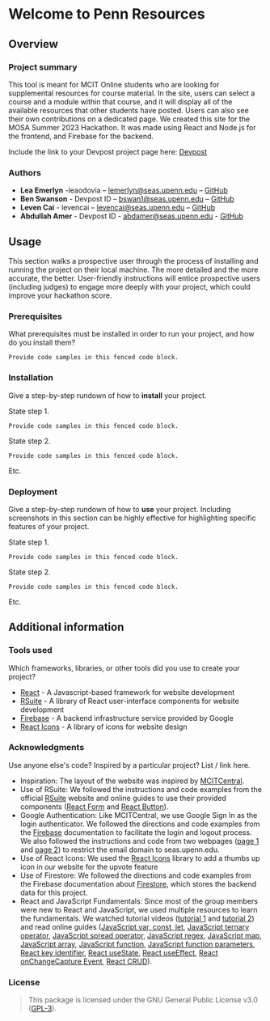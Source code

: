 # Welcome to Penn Resources
## Overview
### Project summary
This tool is meant for MCIT Online students who are looking for supplemental resources for course material. In the site, users can select a course and a module within that course, and it will display all of the available resources that other students have posted. Users can also see their own contributions on a dedicated page.
We created this site for the MOSA Summer 2023 Hackathon. It was made using React and Node.js for the frontend, and Firebase for the backend.

Include the link to your Devpost project page here: [Devpost](https://...)

### Authors

* **Lea Emerlyn** -leaodovia – lemerlyn@seas.upenn.edu – [GitHub](https://github.com/user_name)
* **Ben Swanson** - Devpost ID – bswan1@seas.upenn.edu – [GitHub](https://github.com/user_name)
* **Leven Cai** - levencai – levencai@seas.upenn.edu – [GitHub](https://github.com/208cai5099)
* **Abdullah Amer** - Devpost ID - abdamer@seas.upenn.edu - [GitHub](https://github.com/user_name)

## Usage

This section walks a prospective user through the process of installing and running the project on their local machine. The more detailed and the more accurate, the better. User-friendly instructions will entice prospective users (including judges) to engage more deeply with your project, which could improve your hackathon score.

### Prerequisites

What prerequisites must be installed in order to run your project, and how do you install them?

```
Provide code samples in this fenced code block.
```

### Installation

Give a step-by-step rundown of how to **install** your project.

State step 1.
```
Provide code samples in this fenced code block.
```

State step 2.
```
Provide code samples in this fenced code block.
```

Etc.

### Deployment

Give a step-by-step rundown of how to **use** your project. Including screenshots in this section can be highly effective for highlighting specific features of your project.

State step 1.
```
Provide code samples in this fenced code block.
```

State step 2.
```
Provide code samples in this fenced code block.
```

Etc.

## Additional information

### Tools used

Which frameworks, libraries, or other tools did you use to create your project?

* [React](https://react.dev/) - A Javascript-based framework for website development
* [RSuite](https://rsuitejs.com/) - A library of React user-interface components for website development
* [Firebase](https://firebase.google.com/) - A backend infrastructure service provided by Google
* [React Icons](https://react-icons.github.io/react-icons) - A library of icons for website design

### Acknowledgments

Use anyone else's code? Inspired by a particular project? List / link here.

* Inspiration: The layout of the website was inspired by [MCITCentral](https://mcitcentral.com/).
* Use of RSuite: We followed the instructions and code examples from the official [RSuite](https://rsuitejs.com/) website and online guides to use their provided components ([React Form](https://www.geeksforgeeks.org/react-suite-form-component/) and [React Button](https://www.geeksforgeeks.org/react-suite-button-size/)).
* Google Authentication: Like MCITCentral, we use Google Sign In as the login authenticator. We followed the directions and code examples from the [Firebase](https://firebase.google.com/docs) documentation to facilitate the login and logout process. We also followed the instructions and code from two webpages ([page 1](https://textav.gitbook.io/firebase-react-notes/auth/google-sign-in/google-sign-in-custom-domain) and [page 2](https://zachrussell.net/blog/firebase-auth-restrict-login-by-domain/)) to restrict the email domain to seas.upenn.edu.
* Use of React Icons: We used the [React Icons](https://react-icons.github.io/react-icons) library to add a thumbs up icon in our website for the upvote feature
* Use of Firestore: We followed the directions and code examples from the Firebase documentation about [Firestore](https://firebase.google.com/docs/firestore), which stores the backend data for this project.
* React and JavaScript Fundamentals: Since most of the group members were new to React and JavaScript, we used multiple resources to learn the fundamentals. We watched tutorial videos ([tutorial 1](https://www.youtube.com/watch?v=2hR-uWjBAgw) and [tutorial 2](https://www.youtube.com/watch?v=U2Wltnv-doo&list=PLpPqplz6dKxW5ZfERUPoYTtNUNvrEebAR)) and read online guides ([JavaScript var, const, let](https://www.freecodecamp.org/news/var-let-and-const-whats-the-difference/), [JavaScript ternary operator](https://developer.mozilla.org/en-US/docs/Web/JavaScript/Reference/Operators/Conditional_operator), [JavaScript spread operator](https://www.w3schools.com/react/react_es6_spread.asp), [JavaScript regex](https://developer.mozilla.org/en-US/docs/Web/JavaScript/Guide/Regular_expressions), [JavaScript map](https://developer.mozilla.org/en-US/docs/Web/JavaScript/Reference/Global_Objects/Map), [JavaScript array](https://developer.mozilla.org/en-US/docs/Web/JavaScript/Reference/Global_Objects/Array), [JavaScript function](https://www.w3schools.com/js/js_function_invocation.asp), [JavaScript function parameters](https://www.w3schools.com/js/js_function_parameters.asp#:~:text=Arguments%20are%20Passed%20by%20Value,change%20the%20parameter's%20original%20value.), [React key identifier](https://react.dev/learn/rendering-lists#keeping-list-items-in-order-with-key), [React useState](https://react.dev/reference/react/useState), [React useEffect](https://www.w3schools.com/react/react_useeffect.asp), [React onChangeCapture Event](https://www.geeksforgeeks.org/what-is-onchangecapture-event-in-reactjs/), [React CRUD](https://www.geeksforgeeks.org/how-to-do-crud-operations-in-reactjs/)).

### License

>This package is licensed under the GNU General Public License v3.0 (<a href="https://choosealicense.com/licenses/gpl-3.0/" target="_blank">GPL-3</a>).
